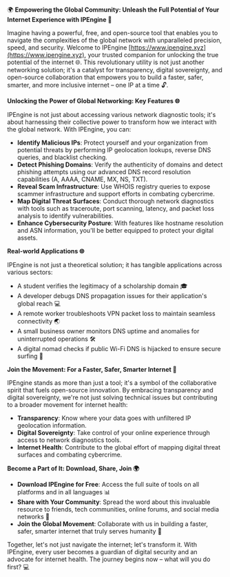 🌍 **Empowering the Global Community: Unleash the Full Potential of Your Internet Experience with IPEngine 🚀**

Imagine having a powerful, free, and open-source tool that enables you to navigate the complexities of the global network with unparalleled precision, speed, and security. Welcome to IPEngine [https://www.ipengine.xyz](https://www.ipengine.xyz), your trusted companion for unlocking the true potential of the internet 🌐. This revolutionary utility is not just another networking solution; it's a catalyst for transparency, digital sovereignty, and open-source collaboration that empowers you to build a faster, safer, smarter, and more inclusive internet – one IP at a time 🔓.

**Unlocking the Power of Global Networking: Key Features 🌐**

IPEngine is not just about accessing various network diagnostic tools; it's about harnessing their collective power to transform how we interact with the global network. With IPEngine, you can:

- **Identify Malicious IPs**: Protect yourself and your organization from potential threats by performing IP geolocation lookups, reverse DNS queries, and blacklist checking.
- **Detect Phishing Domains**: Verify the authenticity of domains and detect phishing attempts using our advanced DNS record resolution capabilities (A, AAAA, CNAME, MX, NS, TXT).
- **Reveal Scam Infrastructure**: Use WHOIS registry queries to expose scammer infrastructure and support efforts in combating cybercrime.
- **Map Digital Threat Surfaces**: Conduct thorough network diagnostics with tools such as traceroute, port scanning, latency, and packet loss analysis to identify vulnerabilities.
- **Enhance Cybersecurity Posture**: With features like hostname resolution and ASN information, you'll be better equipped to protect your digital assets.

**Real-world Applications 🌐**

IPEngine is not just a theoretical solution; it has tangible applications across various sectors:

- A student verifies the legitimacy of a scholarship domain 🎓
- A developer debugs DNS propagation issues for their application's global reach 💻
- A remote worker troubleshoots VPN packet loss to maintain seamless connectivity 🌏
- A small business owner monitors DNS uptime and anomalies for uninterrupted operations 🛠️
- A digital nomad checks if public Wi-Fi DNS is hijacked to ensure secure surfing 📡

**Join the Movement: For a Faster, Safer, Smarter Internet 🚀**

IPEngine stands as more than just a tool; it's a symbol of the collaborative spirit that fuels open-source innovation. By embracing transparency and digital sovereignty, we're not just solving technical issues but contributing to a broader movement for internet health:

- **Transparency**: Know where your data goes with unfiltered IP geolocation information.
- **Digital Sovereignty**: Take control of your online experience through access to network diagnostics tools.
- **Internet Health**: Contribute to the global effort of mapping digital threat surfaces and combating cybercrime.

**Become a Part of It: Download, Share, Join 🌍**

- **Download IPEngine for Free**: Access the full suite of tools on all platforms and in all languages 📊
- **Share with Your Community**: Spread the word about this invaluable resource to friends, tech communities, online forums, and social media networks 🤝
- **Join the Global Movement**: Collaborate with us in building a faster, safer, smarter internet that truly serves humanity 🌈

Together, let's not just navigate the internet; let's transform it. With IPEngine, every user becomes a guardian of digital security and an advocate for internet health. The journey begins now – what will you do first? 💻